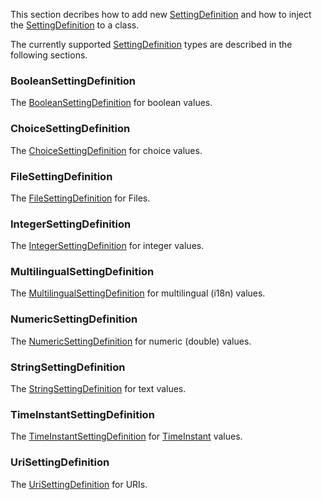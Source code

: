 This section decribes how to add new [SettingDefinition](../blob/develop/src/main/java/org/n52/iceland/config/SettingDefinition.java) and how to inject the [SettingDefinition](../blob/develop/src/main/java/org/n52/iceland/config/SettingDefinition.java) to a class.

The currently supported [SettingDefinition](../blob/develop/src/main/java/org/n52/iceland/config/SettingDefinition.java) types are described in the following sections.
### BooleanSettingDefinition
The [BooleanSettingDefinition](../blob/develop/src/main/java/org/n52/iceland/config/settings/BooleanSettingDefinition.java) for boolean values.
### ChoiceSettingDefinition
The [ChoiceSettingDefinition](../blob/develop/src/main/java/org/n52/iceland/config/settings/ChoiceSettingDefinition.java) for choice values.
### FileSettingDefinition
The [FileSettingDefinition](../blob/develop/src/main/java/org/n52/iceland/config/settings/FileSettingDefinition.java) for Files.
### IntegerSettingDefinition
The [IntegerSettingDefinition](../blob/develop/src/main/java/org/n52/iceland/config/settings/IntegerSettingDefinition.java) for integer values.
### MultilingualSettingDefinition
The [MultilingualSettingDefinition](../blob/develop/src/main/java/org/n52/iceland/config/settings/BooleanSettingDefinition.java) for multilingual (i18n) values.
### NumericSettingDefinition
The [NumericSettingDefinition](../blob/develop/src/main/java/org/n52/iceland/config/settings/NumericSettingDefinition.java) for numeric (double) values.
### StringSettingDefinition
The [StringSettingDefinition](../blob/develop/src/main/java/org/n52/iceland/config/settings/StringSettingDefinition.java) for text values.
### TimeInstantSettingDefinition
The [TimeInstantSettingDefinition](../blob/develop/src/main/java/org/n52/iceland/config/settings/TimeInstantSettingDefinition.java) for [TimeInstant](../blob/develop/src/main/java/org/n52/iceland/ogc/gml/time/TimeInstant.java) values.
### UriSettingDefinition
The [UriSettingDefinition](../blob/develop/src/main/java/org/n52/iceland/config/settings/UriSettingDefinition.java)  for URIs.